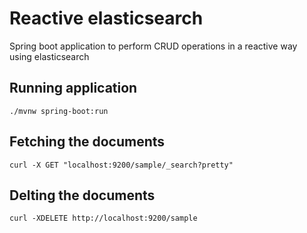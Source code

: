 # Reactive elasticsearch

Spring boot application to perform CRUD operations in a reactive way\
using elasticsearch

## Running application
```
./mvnw spring-boot:run
```

## Fetching the documents
```
curl -X GET "localhost:9200/sample/_search?pretty"
```

## Delting the documents
```
curl -XDELETE http://localhost:9200/sample
```
